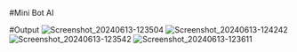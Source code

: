 #Mini Bot AI

#Output
![Screenshot_20240613-123504](https://github.com/PraveenDevLovePer/MiniBotAi/assets/131510704/1c889a3b-ff78-4357-ab02-8effdcfdfdd2)
![Screenshot_20240613-124242](https://github.com/PraveenDevLovePer/MiniBotAi/assets/131510704/86e3b09f-c4d6-4a2d-bf8e-48c5b5200b7f)
![Screenshot_20240613-123542](https://github.com/PraveenDevLovePer/MiniBotAi/assets/131510704/77b7ec1e-bdbc-41a3-a693-a095fd83ff5a)
![Screenshot_20240613-123611](https://github.com/PraveenDevLovePer/MiniBotAi/assets/131510704/4a9033d4-527c-4768-8a6c-7a5bfce1a1a6)
